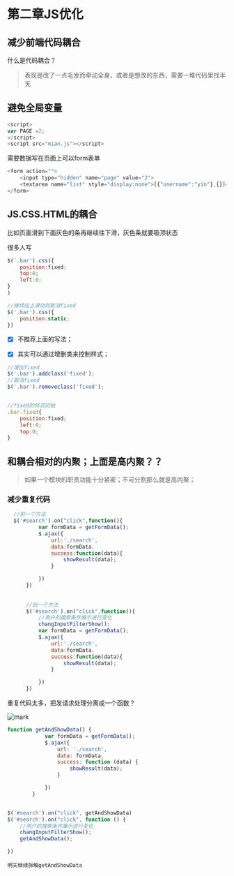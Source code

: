 # 第二章JS优化


## 减少前端代码耦合
什么是代码耦合？

> 表现是改了一点毛发而牵动全身，或者是想改的东西，需要一堆代码里找半天




## 避免全局变量

```javascript
<script>
var PAGE =2;
</script>
<script src="mian.js"></script>

```

需要数据写在页面上可以form表单


```javascript
<form action="">
    <input type="hidden" name="page" value="2">
    <textarea name="list" style="display:none">[{"username":"yin"},{}]</textarea>
</form>

```

## JS.CSS.HTML的耦合

比如页面滑到下面灰色的条再继续往下滑，灰色条就要吸顶状态

很多人写

```javascript
$('.bar').css({
    position:fixed;
    top:0;
    left:0;
}
)

//继续往上滑动则取消fixed
$('.bar').css({
    position:static;
})

```

- [x] 不推荐上面的写法；
- [x] 其实可以通过增删类来控制样式；


```javascript
//增加fixed
$('.bar').addclass('fixed');
//取消fixed
$('.bar').removeclass('fixed');


//fixed的样式初始
.bar.fixed{
    position:fixed;
    left:0;
    top:0;
}

```

## 和耦合相对的内聚；上面是高内聚？？

> 如果一个模块的职责功能十分紧密；不可分割那么就是高内聚；


###  减少重复代码


```javascript
  //前一个方法
  $('#search').on("click",function(){
          var formData = getFormData();
          $.ajax({
              url:'./search',
              data:formData,
              success:function(data){
                  showResult(data);
              }

          })
      })
      
      
      //后一个方法
      $('#search').on("click",function(){
          //用户的搜索条件展示进行变化
          changInputFilterShow();
          var formData = getFormData();
          $.ajax({
              url:'./search',
              data:formData,
              success:function(data){
                  showResult(data);
              }

          })
      })

```

重复代码太多，把发请求处理分离成一个函数？

![mark](http://pc838vczo.bkt.clouddn.com/book/180803/hCjddI0hFL.png)

```javascript
function getAndShowData() {
            var formData = getFormData();
            $.ajax({
                url: './search',
                data: formData,
                success: function (data) {
                    showResult(data);
                }

            })
        }


$('#search').on("click", getAndShowData)
$('#search').on("click", function () {
    //用户的搜索条件展示进行变化
    changInputFilterShow();
    getAndShowData();

})

```

`明天继续拆解getAndShowData`















